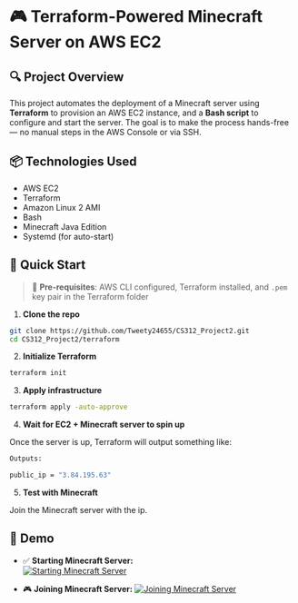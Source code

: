 # 🎮 Terraform-Powered Minecraft Server on AWS EC2

## 🔍 Project Overview

This project automates the deployment of a Minecraft server using **Terraform** to provision an AWS EC2 instance, and a **Bash script** to configure and start the server. The goal is to make the process hands-free — no manual steps in the AWS Console or via SSH.

## 📦 Technologies Used

- AWS EC2
- Terraform
- Amazon Linux 2 AMI
- Bash
- Minecraft Java Edition
- Systemd (for auto-start)

## 🚀 Quick Start

> 🛑 **Pre-requisites**: AWS CLI configured, Terraform installed, and `.pem` key pair in the Terraform folder

1. **Clone the repo**

```bash
git clone https://github.com/Tweety24655/CS312_Project2.git
cd CS312_Project2/terraform
```

2. **Initialize Terraform**

```bash
terraform init
```

3. **Apply infrastructure**

```bash
terraform apply -auto-approve
```

4. **Wait for EC2 + Minecraft server to spin up**

Once the server is up, Terraform will output something like:
```bash
Outputs:

public_ip = "3.84.195.63"
```

5. **Test with Minecraft**

Join the Minecraft server with the ip.

## 🎥 Demo

- ✅ **Starting Minecraft Server:**  
  [![Starting Minecraft Server](https://img.youtube.com/vi/QBhPXImq50k/0.jpg)](https://youtu.be/QBhPXImq50k)

- 🎮 **Joining Minecraft Server:**
  [![Joining Minecraft Server](https://img.youtube.com/vi/YEIIDaVrMLE/0.jpg)](https://youtu.be/YEIIDaVrMLE)

